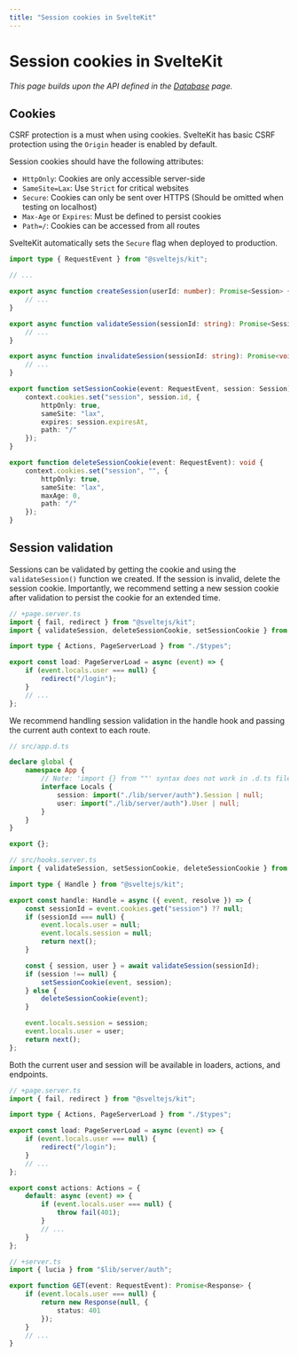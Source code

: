 ```yaml
---
title: "Session cookies in SvelteKit"
---
```


# Session cookies in SvelteKit

_This page builds upon the API defined in the [Database](/sessions/database) page._

## Cookies

CSRF protection is a must when using cookies. SvelteKit has basic CSRF protection using the `Origin` header is enabled by default.

Session cookies should have the following attributes:

- `HttpOnly`: Cookies are only accessible server-side
- `SameSite=Lax`: Use `Strict` for critical websites
- `Secure`: Cookies can only be sent over HTTPS (Should be omitted when testing on localhost)
- `Max-Age` or `Expires`: Must be defined to persist cookies
- `Path=/`: Cookies can be accessed from all routes

SvelteKit automatically sets the `Secure` flag when deployed to production.

```ts
import type { RequestEvent } from "@sveltejs/kit";

// ...

export async function createSession(userId: number): Promise<Session> {
	// ...
}

export async function validateSession(sessionId: string): Promise<SessionValidationResult> {
	// ...
}

export async function invalidateSession(sessionId: string): Promise<void> {
	// ...
}

export function setSessionCookie(event: RequestEvent, session: Session): void {
	context.cookies.set("session", session.id, {
		httpOnly: true,
		sameSite: "lax",
		expires: session.expiresAt,
		path: "/"
	});
}

export function deleteSessionCookie(event: RequestEvent): void {
	context.cookies.set("session", "", {
		httpOnly: true,
		sameSite: "lax",
		maxAge: 0,
		path: "/"
	});
}
```

## Session validation

Sessions can be validated by getting the cookie and using the `validateSession()` function we created. If the session is invalid, delete the session cookie. Importantly, we recommend setting a new session cookie after validation to persist the cookie for an extended time.

```ts
// +page.server.ts
import { fail, redirect } from "@sveltejs/kit";
import { validateSession, deleteSessionCookie, setSessionCookie } from "$lib/server/auth";

import type { Actions, PageServerLoad } from "./$types";

export const load: PageServerLoad = async (event) => {
	if (event.locals.user === null) {
		redirect("/login");
	}
	// ...
};
```

We recommend handling session validation in the handle hook and passing the current auth context to each route.

```ts
// src/app.d.ts

declare global {
	namespace App {
		// Note: 'import {} from ""' syntax does not work in .d.ts files.
		interface Locals {
			session: import("./lib/server/auth").Session | null;
			user: import("./lib/server/auth").User | null;
		}
	}
}

export {};
```

```ts
// src/hooks.server.ts
import { validateSession, setSessionCookie, deleteSessionCookie } from "./lib/server/auth";

import type { Handle } from "@sveltejs/kit";

export const handle: Handle = async ({ event, resolve }) => {
	const sessionId = event.cookies.get("session") ?? null;
	if (sessionId === null) {
		event.locals.user = null;
		event.locals.session = null;
		return next();
	}

	const { session, user } = await validateSession(sessionId);
	if (session !== null) {
		setSessionCookie(event, session);
	} else {
		deleteSessionCookie(event);
	}

	event.locals.session = session;
	event.locals.user = user;
	return next();
};
```

Both the current user and session will be available in loaders, actions, and endpoints.

```ts
// +page.server.ts
import { fail, redirect } from "@sveltejs/kit";

import type { Actions, PageServerLoad } from "./$types";

export const load: PageServerLoad = async (event) => {
	if (event.locals.user === null) {
		redirect("/login");
	}
	// ...
};

export const actions: Actions = {
	default: async (event) => {
		if (event.locals.user === null) {
			throw fail(401);
		}
		// ...
	}
};
```

```ts
// +server.ts
import { lucia } from "$lib/server/auth";

export function GET(event: RequestEvent): Promise<Response> {
	if (event.locals.user === null) {
		return new Response(null, {
			status: 401
		});
	}
	// ...
}
```
